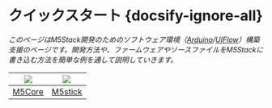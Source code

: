# クイックスタート {docsify-ignore-all}



*このページはM5Stack開発のためのソフトウェア環境（[Arduino](https://www.arduino.cc)/[UIFlow](http://flow.m5stack.com)）構築支援のページです。開発方法や、ファームウェアやソースファイルをM5Stackに書き込む方法を簡単な例を通して説明していきます。*

<img src="assets/img/getting_started_pics/m5stack_core.png"> | <img src="assets/img/getting_started_pics/m5stick.png">
---|---
[M5Core](ja/quick_start/m5core/m5stack_core_quick_start) | [M5stick](ja/quick_start/m5stick/m5stick_quick_start)

<!-- ## イントロダクション

**M5Stackはモジュール積み重ねるタイプの開発デバイスです。M5Stackの名前はModuleのM、5x5cmサイズの5、積み重ねるを意味するStackからきています。**

## 開発に必要なもの

M5Stackを使った開発に必要なもの:

* **PC** (Windows、Mac、LinuxいずれかのOSがインストールされていること)
* **USB Type-C ケーブル**

開発環境構築の前に次の手順を行なってください。

1. **シリアル接続** の確立

  [シリアル接続の確立方法](ja/related_documents/establish_serial_connection)

## クイックスタート

!> **注意** すでにシリアルドライバをインストールしている場合、PCとのシリアル接続が確立しているか確認してください。もしうまくいかない場合は次のページを参照してください。 [シリアル接続の確立方法](/ja/related_documents/establish_serial_connection)

最初に特定のファームウェアファイルを(.bin)をあなたのM5Stackに書き込む必要があります。 開発の前にこちらのページを参照してください。[ファームウェアの更新方法](/ja/related_documents/how_to_burn_firmware)

以下のリストから、あなたの持っているM5Stackに合わせてコースを選択してください。 -->

<!-- <img src="assets/img/getting_started_pics/m5stack_core.png"> | <img src="assets/img/getting_started_pics/m5camera.jpg"> -->
<!-- ---|--- -->
<!-- [M5StackCore](/ja/quick_start/m5core/m5stack_core_quick_start) | [M5Camera](/ja/quick_start/m5camera/m5camera_quick_start) -->


<!-- ## 練習

**For being familiar with the programming mode you like, We suggest you following the corresponding option to do more practices.**

<img src="assets/img/getting_started_pics/programming_mode_arduino.png"> | <img src="assets/img/getting_started_pics/programming_mode_blockly.png">  | <img src="assets/img/getting_started_pics/programming_mode_micropython.png">
---|---|---
[Arduino](/ja/practice/practice_arduino) | [UiFlow-Blockly](/ja/practice/practice_blockly) | [UiFlow-MicroPython](/ja/practice/practice_micropython) -->

<!-- ## 関連するドキュメント

- [シリアル接続の確立方法](/ja/related_documents/establish_serial_connection)
- [ファームウェアの更新方法](/ja/related_documents/how_to_burn_firmware)
- [M5StackのWi-Fi接続方法](/ja/related_documents/how_to_connect_wifi_using_core)
- [Arduino IDEのM5Stackライブラリ更新方法](/ja/related_documents/upgrade_m5stack_lib) -->